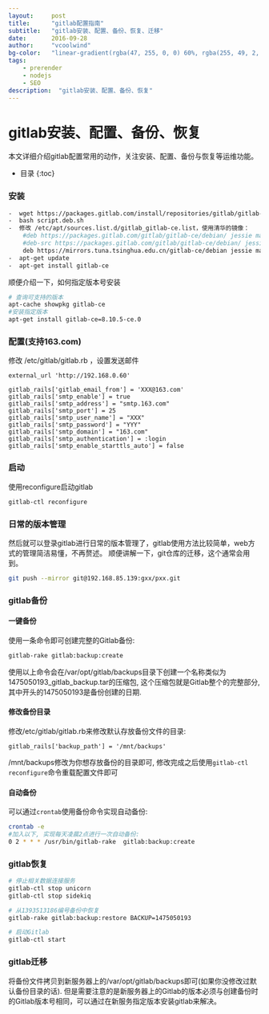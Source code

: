 ```yaml
---
layout:     post
title:      "gitlab配置指南"
subtitle:   "gitlab安装、配置、备份、恢复、迁移"
date:       2016-09-28
author:     "vcoolwind"
bg-color:   "linear-gradient(rgba(47, 255, 0, 0) 60%, rgba(255, 49, 2, 0.34)), linear-gradient(70deg, rgba(53, 187, 20, 0.56) 32%, rgba(222, 100, 117, 0.58))"
tags:
    - prerender
    - nodejs
    - SEO
description:  "gitlab安装、配置、备份、恢复"    
---
```

# gitlab安装、配置、备份、恢复
本文详细介绍gitlab配置常用的动作，关注安装、配置、备份与恢复等运维功能。

* 目录
{:toc}

### 安装
```bash
-  wget https://packages.gitlab.com/install/repositories/gitlab/gitlab-ce/script.deb.sh 
-  bash script.deb.sh
-  修改 /etc/apt/sources.list.d/gitlab_gitlab-ce.list，使用清华的镜像：
	#deb https://packages.gitlab.com/gitlab/gitlab-ce/debian/ jessie main
	#deb-src https://packages.gitlab.com/gitlab/gitlab-ce/debian/ jessie main
	deb https://mirrors.tuna.tsinghua.edu.cn/gitlab-ce/debian jessie main
-  apt-get update 
-  apt-get install gitlab-ce  
```
顺便介绍一下，如何指定版本号安装

```bash
# 查询可支持的版本
apt-cache showpkg gitlab-ce
#安装指定版本  
apt-get install gitlab-ce=8.10.5-ce.0
```

### 配置(支持163.com)
修改 /etc/gitlab/gitlab.rb ，设置发送邮件

```
external_url 'http://192.168.0.60'

gitlab_rails['gitlab_email_from'] = 'XXX@163.com'
gitlab_rails['smtp_enable'] = true
gitlab_rails['smtp_address'] = "smtp.163.com"
gitlab_rails['smtp_port'] = 25
gitlab_rails['smtp_user_name'] = "XXX"
gitlab_rails['smtp_password'] = "YYY"
gitlab_rails['smtp_domain'] = "163.com"
gitlab_rails['smtp_authentication'] = :login
gitlab_rails['smtp_enable_starttls_auto'] = false
```

### 启动
使用reconfigure启动gitlab

```bash
gitlab-ctl reconfigure
```

### 日常的版本管理
然后就可以登录gitlab进行日常的版本管理了，gitlab使用方法比较简单，web方式的管理简洁易懂，不再赘述。
顺便讲解一下，git仓库的迁移，这个通常会用到。

```bash
git push --mirror git@192.168.85.139:gxx/pxx.git
```

### gitlab备份
#### 一键备份
使用一条命令即可创建完整的Gitlab备份:

```bash
gitlab-rake gitlab:backup:create
```
使用以上命令会在/var/opt/gitlab/backups目录下创建一个名称类似为1475050193_gitlab_backup.tar的压缩包, 这个压缩包就是Gitlab整个的完整部分, 其中开头的1475050193是备份创建的日期.

#### 修改备份目录
修改/etc/gitlab/gitlab.rb来修改默认存放备份文件的目录:

```
gitlab_rails['backup_path'] = '/mnt/backups'
```
/mnt/backups修改为你想存放备份的目录即可, 修改完成之后使用`gitlab-ctl reconfigure`命令重载配置文件即可

#### 自动备份
可以通过`crontab`使用备份命令实现自动备份:

```bash
crontab -e
#加入以下, 实现每天凌晨2点进行一次自动备份:
0 2 * * * /usr/bin/gitlab-rake  gitlab:backup:create
```

### gitlab恢复
```bash
# 停止相关数据连接服务
gitlab-ctl stop unicorn
gitlab-ctl stop sidekiq

# 从1393513186编号备份中恢复
gitlab-rake gitlab:backup:restore BACKUP=1475050193

# 启动Gitlab
gitlab-ctl start
```

### gitlab迁移
将备份文件拷贝到新服务器上的/var/opt/gitlab/backups即可(如果你没修改过默认备份目录的话). 但是需要注意的是新服务器上的Gitlab的版本必须与创建备份时的Gitlab版本号相同，可以通过在新服务指定版本安装gitlab来解决。







 